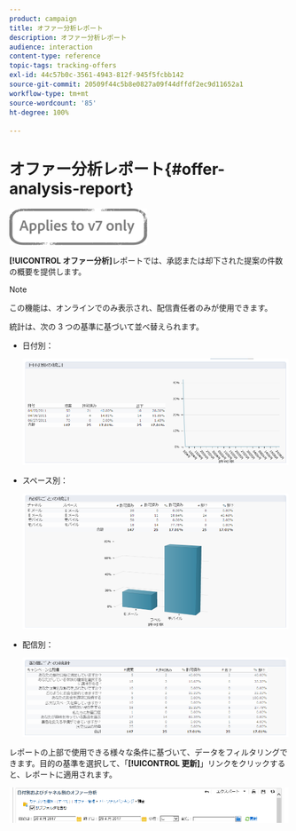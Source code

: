 ```yaml
---
product: campaign
title: オファー分析レポート
description: オファー分析レポート
audience: interaction
content-type: reference
topic-tags: tracking-offers
exl-id: 44c57b0c-3561-4943-812f-945f5fcbb142
source-git-commit: 20509f44c5b8e0827a09f44dffdf2ec9d11652a1
workflow-type: tm+mt
source-wordcount: '85'
ht-degree: 100%

---
```


# オファー分析レポート{#offer-analysis-report}

![](../../assets/v7-only.svg)

**[!UICONTROL オファー分析]**&#x200B;レポートでは、承認または却下された提案の件数の概要を提供します。

>[!NOTE]
>
>この機能は、オンラインでのみ表示され、配信責任者のみが使用できます。

統計は、次の 3 つの基準に基づいて並べ替えられます。

* 日付別：

   ![](assets/offer_report_perdate.png)

* スペース別：

   ![](assets/offer_report_perspaces.png)

* 配信別：

   ![](assets/offer_report_perdeliveries.png)

レポートの上部で使用できる様々な条件に基づいて、データをフィルタリングできます。目的の基準を選択して、「**[!UICONTROL 更新]**」リンクをクリックすると、レポートに適用されます。

![](assets/offer_report_criteria.png)
